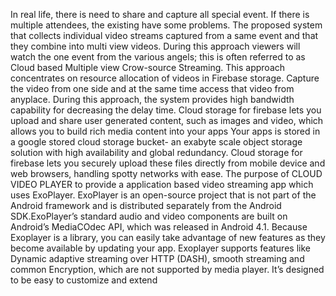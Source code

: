 In real life, there is need to share and capture all special event. If there is multiple 
attendees, the existing have some problems. The proposed system that collects individual video 
streams captured from a same event and that they combine into multi view videos. During this 
approach viewers will watch the one event from the various angels; this is often referred to as 
Cloud based Multiple view Crow-source Streaming. This approach concentrates on resource 
allocation of videos in Firebase storage. Capture the video from one side and at the same time 
access that video from anyplace. During this approach, the system provides high bandwidth 
capability for decreasing the delay time.
Cloud storage for firebase lets you upload and share user generated content, such as 
images and video, which allows you to build rich media content into your apps Your apps is 
stored in a google stored cloud storage bucket- an exabyte scale object storage solution with 
high availability and global redundancy. Cloud storage for firebase lets you securely upload 
these files directly from mobile device and web browsers, handling spotty networks with ease.
The purpose of CLOUD VIDEO PLAYER to provide a application based video 
streaming app which uses ExoPlayer. ExoPlayer is an open-source project that is not part of 
the Android framework and is distributed separately from the Android SDK.ExoPlayer’s 
standard audio and video components are built on Android’s MediaCOdec API, which was 
released in Android 4.1. Because Exoplayer is a library, you can easily take advantage of new 
features as they become available by updating your app.
Exoplayer supports features like Dynamic adaptive streaming over HTTP (DASH), 
smooth streaming and common Encryption, which are not supported by media player. It’s
designed to be easy to customize and extend
